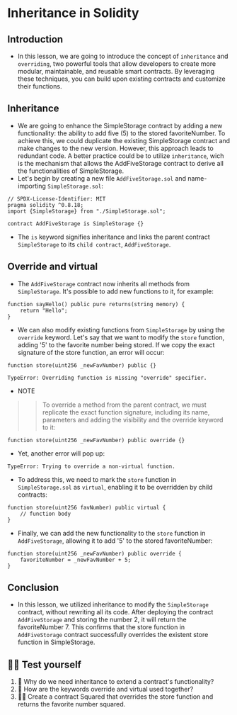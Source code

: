# Inheritance in Solidity

## Introduction
- In this lesson, we are going to introduce the concept of `inheritance` and `overriding`, two powerful tools that allow developers to create more modular, maintainable, and reusable smart contracts. By leveraging these techniques, you can build upon existing contracts and customize their functions.

## Inheritance
- We are going to enhance the SimpleStorage contract by adding a new functionality: the ability to add five (5) to the stored favoriteNumber. To achieve this, we could duplicate the existing SimpleStorage contract and make changes to the new version. However, this approach leads to redundant code. A better practice could be to utilize `inheritance`, wich is the mechanism that allows the AddFiveStorage contract to derive all the functionalities of SimpleStorage.
- Let's begin by creating a new file `AddFiveStorage.sol` and name-importing `SimpleStorage.sol`:

```
// SPDX-License-Identifier: MIT
pragma solidity ^0.8.18;
import {SimpleStorage} from "./SimpleStorage.sol";

contract AddFiveStorage is SimpleStorage {}
```

- The `is` keyword signifies inheritance and links the parent contract `SimpleStorage` to its `child contract`, `AddFiveStorage`.

## Override and virtual
- The `AddFiveStorage` contract now inherits all methods from `SimpleStorage`. It's possible to add new functions to it, for example:

```
function sayHello() public pure returns(string memory) {
    return "Hello";
}
```

- We can also modify existing functions from `SimpleStorage` by using the `override` keyword. Let's say that we want to modify the `store` function, adding '5' to the favorite number being stored. If we copy the exact signature of the store function, an error will occur:
```
function store(uint256 _newFavNumber) public {}
```

```
TypeError: Overriding function is missing "override" specifier.
```

- NOTE
>> To override a method from the parent contract, we must replicate the exact function signature, including its name, parameters and adding the visibility and the override keyword to it:

```
function store(uint256 _newFavNumber) public override {}
```

- Yet, another error will pop up:

```
TypeError: Trying to override a non-virtual function.
```

- To address this, we need to mark the `store` function in `SimpleStorage.sol` as `virtual`, enabling it to be overridden by child contracts:

```
function store(uint256 favNumber) public virtual {
    // function body
}
```

- Finally, we can add the new functionality to the `store` function in `AddFiveStorage`, allowing it to add '5' to the stored favoriteNumber:
```
function store(uint256 _newFavNumber) public override {
    favoriteNumber = _newFavNumber + 5;
}
```

## Conclusion
- In this lesson, we utilized inheritance to modify the `SimpleStorage` contract, without rewriting all its code. After deploying the contract `AddFiveStorage` and storing the number 2, it will return the favoriteNumber 7. This confirms that the store function in `AddFiveStorage` contract successfully overrides the existent store function in SimpleStorage.

## 🧑‍💻 Test yourself
1. 📕 Why do we need inheritance to extend a contract's functionality?
2. 📕 How are the keywords override and virtual used together?
3. 🧑‍💻 Create a contract Squared that overrides the store function and returns the favorite number squared.
